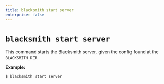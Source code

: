 ```yaml
---
title: blacksmith start server
enterprise: false
---
```


# `blacksmith start server`

This command starts the Blacksmith server, given the config found at the
`BLACKSMITH_DIR`.

**Example:**
```bash
$ blacksmith start server
```
